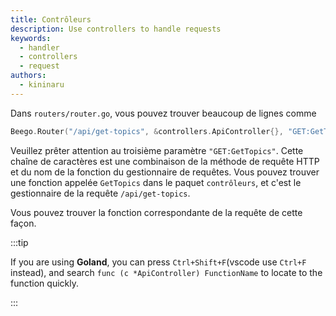 ```yaml
---
title: Contrôleurs
description: Use controllers to handle requests
keywords:
  - handler
  - controllers
  - request
authors:
  - kininaru
---
```


Dans `routers/router.go`, vous pouvez trouver beaucoup de lignes comme

```go
Beego.Router("/api/get-topics", &controllers.ApiController{}, "GET:GetTopics")
```

Veuillez prêter attention au troisième paramètre `"GET:GetTopics"`. Cette chaîne de caractères est une combinaison de la méthode de requête HTTP et du nom de la fonction du gestionnaire de requêtes. Vous pouvez trouver une fonction appelée `GetTopics` dans le paquet `contrôleurs`, et c'est le gestionnaire de la requête `/api/get-topics`.

Vous pouvez trouver la fonction correspondante de la requête de cette façon.

:::tip

If you are using **Goland**, you can press `Ctrl+Shift+F`(vscode use `Ctrl+F` instead), and search `func (c *ApiController) FunctionName` to locate to the function quickly.

:::